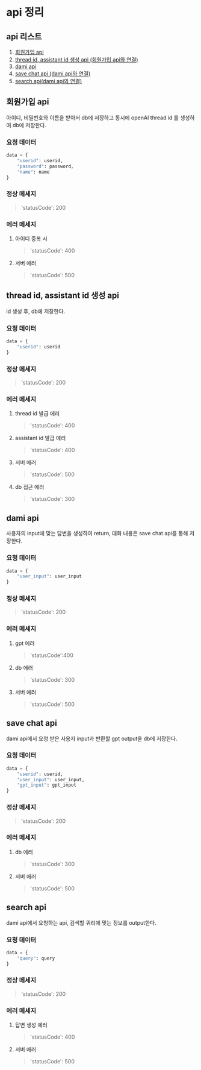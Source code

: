 # api 정리
## api 리스트
1. [회원가입 api](#회원가입-api)
2. [thread id, assistant id 생성 api (회원가입 api와 연결)](#thread-id-assistant-id-생성-api)
3. [dami api](#dami-api)
4. [save chat api (dami api와 연결)](#save-chat-api)
5. [search api(dami api와 연결)](#search-api)
## 회원가입 api
아이디, 비밀번호와 이름을 받아서 db에 저장하고 동시에 openAI thread id 를 생성하여 db에 저장한다.
### 요청 데이터
```python
data = {
    "userid": userid,
    "password": password,
    "name": name
}
```
### 정상 메세지
>'statusCode': 200
### 에러 메세지
1. 아이디 중복 시
    >'statusCode': 400
3. 서버 에러
    >'statusCode': 500

## thread id, assistant id 생성 api
id 생성 후, db에 저장한다.
### 요청 데이터
```python
data = {
    "userid": userid
}
```
### 정상 메세지
>'statusCode': 200
### 에러 메세지
1. thread id 발급 에러
   >'statusCode': 400
2. assistant id 발급 에러
   >'statusCode': 400
3. 서버 에러
   >'statusCode': 500
4. db 접근 에러
   >'statusCode': 300

## dami api
사용자의 input에 맞는 답변을 생성하여 return, 대화 내용은 save chat api를 통해 저장한다.
### 요청 데이터
```python
data = {
    "user_input": user_input
}
```
### 정상 메세지
>'statusCode': 200
### 에러 메세지
1. gpt 에러
   >'statusCode':400
2. db 에러
   >'statusCode': 300
3. 서버 에러
   >'statusCode': 500

## save chat api
dami api에서 요청 받은 사용자 input과 반환할 gpt output을 db에 저장한다.
### 요청 데이터
```python
data = {
    "userid": userid,
    "user_input": user_input,
    "gpt_input": gpt_input
}
```
### 정상 메세지
>'statusCode': 200
### 에러 메세지
1. db 에러
   >'statusCode': 300
2. 서버 에러
   >'statusCode': 500

## search api
dami api에서 요청하는 api, 검색할 쿼리에 맞는 정보를 output한다.
### 요청 데이터
```python
data = {
    "query": query
}
```
### 정상 메세지
>'statusCode': 200
### 에러 메세지
1. 답변 생성 에러
   >'statusCode': 400
2. 서버 에러
   >'statusCode': 500
